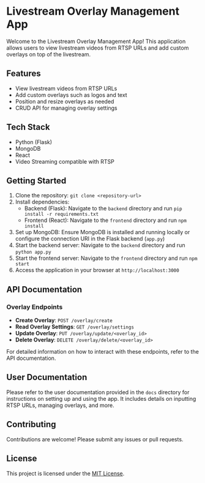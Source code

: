 # Livestream Overlay Management App

Welcome to the Livestream Overlay Management App! This application allows users to view livestream videos from RTSP URLs and add custom overlays on top of the livestream.

## Features

- View livestream videos from RTSP URLs
- Add custom overlays such as logos and text
- Position and resize overlays as needed
- CRUD API for managing overlay settings

## Tech Stack

- Python (Flask)
- MongoDB
- React
- Video Streaming compatible with RTSP

## Getting Started

1. Clone the repository: `git clone <repository-url>`
2. Install dependencies:
   - Backend (Flask): Navigate to the `backend` directory and run `pip install -r requirements.txt`
   - Frontend (React): Navigate to the `frontend` directory and run `npm install`
3. Set up MongoDB: Ensure MongoDB is installed and running locally or configure the connection URI in the Flask backend (`app.py`)
4. Start the backend server: Navigate to the `backend` directory and run `python app.py`
5. Start the frontend server: Navigate to the `frontend` directory and run `npm start`
6. Access the application in your browser at `http://localhost:3000`

## API Documentation

### Overlay Endpoints

- **Create Overlay**: `POST /overlay/create`
- **Read Overlay Settings**: `GET /overlay/settings`
- **Update Overlay**: `PUT /overlay/update/<overlay_id>`
- **Delete Overlay**: `DELETE /overlay/delete/<overlay_id>`

For detailed information on how to interact with these endpoints, refer to the API documentation.

## User Documentation

Please refer to the user documentation provided in the `docs` directory for instructions on setting up and using the app. It includes details on inputting RTSP URLs, managing overlays, and more.

## Contributing

Contributions are welcome! Please submit any issues or pull requests.

## License

This project is licensed under the [MIT License](LICENSE).
